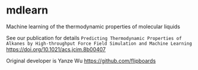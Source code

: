 # mdlearn
Machine learning of the thermodynamic properties of molecular liquids

See our publication for details
`Predicting Thermodynamic Properties of Alkanes by High-throughput Force Field Simulation and Machine Learning`
https://doi.org/10.1021/acs.jcim.8b00407

Original developer is Yanze Wu
https://github.com/flipboards
